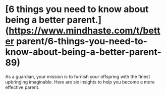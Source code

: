
# [6 things you need to know about being a better parent.](https://www.mindhaste.com/t/better parent/6-things-you-need-to-know-about-being-a-better-parent-89)

As a guardian, your mission is to furnish your offspring with the finest upbringing imaginable. Here are six insights to help you become a more effective parent.
    